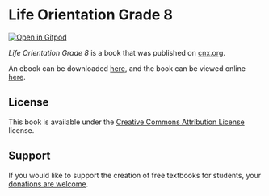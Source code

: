 # Life Orientation Grade 8

[![Open in Gitpod](https://gitpod.io/button/open-in-gitpod.svg)](https://gitpod.io/from-referrer/)

_Life Orientation Grade 8_ is a book that was published on [cnx.org](https://cnx.org/).

An ebook can be downloaded [here](https://github.com/cnx-user-books/cnxbook-life-orientation-grade-8/releases/latest), and the book can be viewed online [here](https://github.com/cnx-user-books/cnxbook-life-orientation-grade-8/releases/latest).

## License
This book is available under the [Creative Commons Attribution License](./LICENSE) license.

## Support
If you would like to support the creation of free textbooks for students, your [donations are welcome](https://riceconnect.rice.edu/donation/support-openstax-banner).
